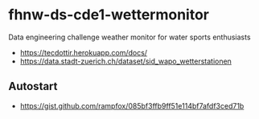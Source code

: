 # fhnw-ds-cde1-wettermonitor
Data engineering challenge weather monitor for water sports enthusiasts

- https://tecdottir.herokuapp.com/docs/
- https://data.stadt-zuerich.ch/dataset/sid_wapo_wetterstationen

## Autostart
- https://gist.github.com/rampfox/085bf3ffb9ff51e114bf7afdf3ced71b
